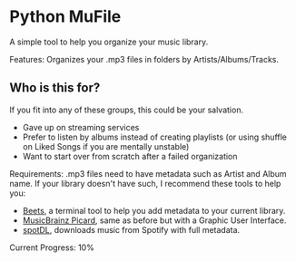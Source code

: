 # Python MuFile

A simple tool to help you organize your music library.

Features: Organizes your .mp3 files in folders by Artists/Albums/Tracks.

## Who is this for?

If you fit into any of these groups, this could be your salvation.

- Gave up on streaming services
- Prefer to listen by albums instead of creating playlists (or using shuffle on Liked Songs if you are mentally unstable)
- Want to start over from scratch after a failed organization

Requirements: .mp3 files need to have metadata such as Artist and Album name. If your library doesn't have such, I recommend these tools to help you:

- [Beets](https://beets.io/), a terminal tool to help you add metadata to your current library.
- [MusicBrainz Picard](https://picard.musicbrainz.org/), same as before but with a Graphic User Interface.
- [spotDL](https://github.com/spotDL/spotify-downloader), downloads music from Spotify with full metadata.

Current Progress: 10%
